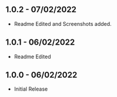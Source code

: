 ## 1.0.2 - 07/02/2022

- Readme Edited and Screenshots added.

## 1.0.1 - 06/02/2022

- Readme Edited


## 1.0.0 - 06/02/2022

- Initial Release 
